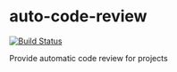 auto-code-review
================
[![Build Status](https://travis-ci.org/hmrc/sbt-auto-code-review.svg)](https://travis-ci.org/hmrc/sbt-auto-code-review)

Provide automatic code review for projects
